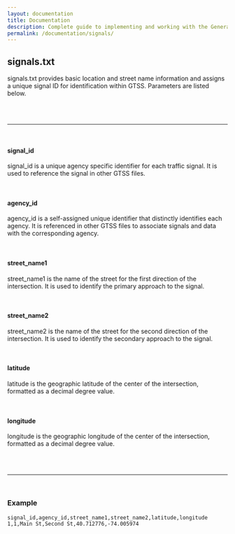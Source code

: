 ```yaml
---
layout: documentation
title: Documentation
description: Complete guide to implementing and working with the General Traffic Signal Specification (GTSS).
permalink: /documentation/signals/
---
```


## signals.txt

signals.txt provides basic location and street name information and assigns a unique signal ID for identification within GTSS. Parameters are listed below.

<br>
<br>

<hr>
<br>

#### signal_id

signal_id is a unique agency specific identifier for each traffic signal. It is used to reference the signal in other GTSS files.

<br>

#### agency_id

agency_id is a self-assigned unique identifier that distinctly identifies each agency. It is referenced in other GTSS files to associate signals and data with the corresponding agency.

<br>

#### street_name1

street_name1 is the name of the street for the first direction of the intersection. It is used to identify the primary approach to the signal.

<br>

#### street_name2

street_name2 is the name of the street for the second direction of the intersection. It is used to identify the secondary approach to the signal.

<br>

#### latitude

latitude is the geographic latitude of the center of the intersection, formatted as a decimal degree value.

<br>

#### longitude

longitude is the geographic longitude of the center of the intersection, formatted as a decimal degree value.

<br>
<br>

<hr>
<br>

### Example

```csv
signal_id,agency_id,street_name1,street_name2,latitude,longitude
1,1,Main St,Second St,40.712776,-74.005974
```
